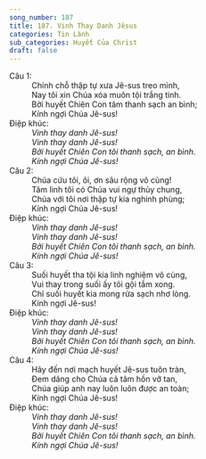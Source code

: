 ```yaml
---
song_number: 187
title: 187. Vinh Thay Danh Jêsus
categories: Tin Lành
sub_categories: Huyết Của Christ
draft: false
---
```

<dl><dt>Câu 1:</dt><dd data-verse="1">Chính chỗ thập tự xưa Jê-sus treo mình, <br/>Nay tôi xin Chúa xóa muôn tội trắng tinh. <br/>Bởi huyết Chiên Con tâm thanh sạch an bình; <br/>Kính ngợi Chúa Jê-sus! </dd><dt>Điệp khúc:</dt><dd data-chorus="1"><em>Vinh thay danh Jê-sus! <br/>Vinh thay danh Jê-sus! <br/>Bởi huyết Chiên Con tôi thanh sạch, an bình. <br/>Kính ngợi Chúa Jê-sus! </em></dd><dt>Câu 2:</dt><dd data-verse="2">Chúa cứu tôi, ôi, ơn sâu rộng vô cùng! <br/>Tâm linh tôi có Chúa vui ngự thủy chung, <br/>Chúa với tôi nơi thập tự kia nghinh phùng; <br/>Kính ngợi Chúa Jê-sus! </dd><dt>Điệp khúc:</dt><dd data-chorus="1"><em>Vinh thay danh Jê-sus! <br/>Vinh thay danh Jê-sus! <br/>Bởi huyết Chiên Con tôi thanh sạch, an bình. <br/>Kính ngợi Chúa Jê-sus! </em></dd><dt>Câu 3:</dt><dd data-verse="3">Suối huyết tha tội kia linh nghiệm vô cùng, <br/>Vui thay trong suối ấy tôi gội tắm xong. <br/>Chỉ suối huyết kia mong rửa sạch nhơ lòng. <br/>Kính ngợi Jê-sus! </dd><dt>Điệp khúc:</dt><dd data-chorus="1"><em>Vinh thay danh Jê-sus! <br/>Vinh thay danh Jê-sus! <br/>Bởi huyết Chiên Con tôi thanh sạch, an bình. <br/>Kính ngợi Chúa Jê-sus! </em></dd><dt>Câu 4:</dt><dd data-verse="4">Hãy đến nơi mạch huyết Jê-sus tuôn tràn, <br/>Đem dâng cho Chúa cả tâm hồn vỡ tan, <br/>Chúa giúp anh nay luôn luôn được an toàn; <br/>Kính ngợi Chúa Jê-sus! </dd><dt>Điệp khúc:</dt><dd data-chorus="1"><em>Vinh thay danh Jê-sus! <br/>Vinh thay danh Jê-sus! <br/>Bởi huyết Chiên Con tôi thanh sạch, an bình. <br/>Kính ngợi Chúa Jê-sus! </em></dd></dl>